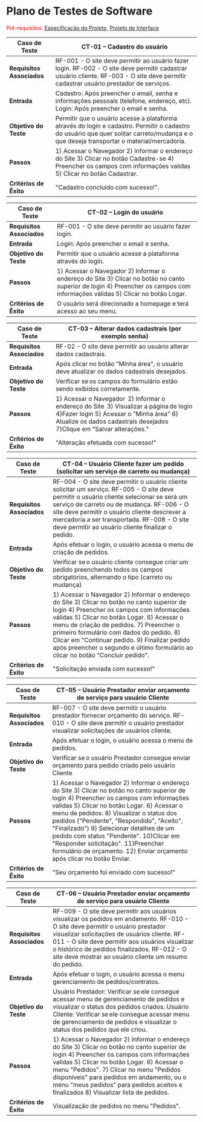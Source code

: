 # Plano de Testes de Software

<span style="color:red">Pré-requisitos: <a href="2-Especificação do Projeto.md"> Especificação do Projeto</a></span>, <a href="3-Projeto de Interface.md"> Projeto de Interface</a>

|Caso de Teste |CT-01 – Cadastro do usuário |
|--------------------|----------------------------------------------------------------------|
|**Requisitos Associados** | RF-001 - O site deve permitir ao usuário fazer login. RF-002 - O site deve permitir cadastrar usuário cliente. RF-003 - O site deve permitir cadastrar usuário prestador de serviços. |
|**Entrada** | Cadastro: Após preencher o email, senha e informações pessoais (telefone, endereço, etc). Login: Após preencher o email e senha. |
|**Objetivo do Teste** | Permitir que o usuário acesse a plataforma através do login e cadastro. Permitir o cadastro do usuário que quer solitar carreto/mudança e o que deseja transportar o material/mercadoria.  |
|**Passos** | 1) Acessar o Navegador  2) Informar o endereço do Site  3) Clicar no botão Cadastre-se  4) Preencher os campos com informações validas 5) Clicar no botão Cadastrar. |
|**Critérios de Êxito** | "Cadastro concluido com sucesso!". |

|Caso de Teste |CT-02 – Login do usuário |
|--------------------|----------------------------------------------------------------------|
|**Requisitos Associados** | RF-001 - O site deve permitir ao usuário fazer login. |
|**Entrada** | Login: Após preencher o email e senha. |
|**Objetivo do Teste** | Permitir que o usuário acesse a plataforma através do login. |
|**Passos** | 1) Acessar o Navegador  2) Informar o endereço do Site  3) Clicar no botão no canto superior de login  4) Preencher os campos com informações válidas 5) Clicar no botão Logar. |
|**Critérios de Êxito** | O usuário será direcionado a homepage e terá acesso ao seu menu. |

|Caso de Teste |CT-03 – Alterar dados cadastrais (por exemplo senha)  |
|--------------------|----------------------------------------------------------------------|
|**Requisitos Associados** |RF-02 - O site deve permitir ao usuário alterar dados cadastrais. |
|**Entrada** | Após clicar no botão "Minha área", o usuário deve atualizar os dados cadastrais desejados. |
|**Objetivo do Teste** | Verificar se os campos do formulário estão sendo exibidos corretamente.  |
|**Passos** |1) Acessar o Navegador  2) Informar o endereço do Site  3) Visualizar a página de login  4)Fazer login 5) Acessar o "Minha área"  6) Atualize os dados cadastrais desejados  7)Clique em "Salvar alterações."|
|**Critérios de Êxito** | "Alteração efetuada com sucesso!" |

|Caso de Teste |CT-04 – Usuário Cliente fazer um pedido (solicitar um serviço de carreto ou mudança)  |
|--------------------|----------------------------------------------------------------------|
|**Requisitos Associados** | RF-004 - O site deve permitir o usuário cliente solicitar um serviço. RF-005 - O site deve permitir o usuário cliente selecionar se será um serviço de carreto ou de mudança. RF-006 - O site deve permitir o usuário cliente descrever a mercadoria a ser transportada. RF-008 - O site deve permitir ao usuário cliente finalizar o pedido.  |
|**Entrada** | Após efetuar o login, o usuário acessa o menu de criação de pedidos. |
|**Objetivo do Teste** | Verificar se o usuário cliente consegue criar um pedido preenchendo todos os campos obrigatórios, alternando o tipo (carreto ou mudança)  |
|**Passos** | 1) Acessar o Navegador  2) Informar o endereço do Site  3) Clicar no botão no canto superior de login  4) Preencher os campos com informações válidas 5) Clicar no botão Logar. 6) Acessar o menu de criação de pedidos. 7) Preencher o primeiro formulário com dados do pedido. 8) Clicar em "Continuar pedido. 9) Finalizar pedido  após preencher o segundo e último formulário ao clicar no botão "Concluir pedido".|
|**Critérios de Êxito** | "Solicitação enviada com sucesso!" |

|Caso de Teste |CT-05 – Usuário Prestador enviar orçamento de serviço para usuário Cliente  |
|--------------------|----------------------------------------------------------------------|
|**Requisitos Associados** | RF-007 - O site deve permitir o usuário prestador fornecer orçamento do serviço. RF-010 - O site deve permitir o usuário prestador visualizar solicitações de usuários cliente. |
|**Entrada** | Após efetuar o login, o usuário acessa o menu de pedidos. |
|**Objetivo do Teste** | Verificar se o usuário Prestador consegue enviar orçamento para pedido criado pelo usuário Cliente  |
|**Passos** | 1) Acessar o Navegador  2) Informar o endereço do Site  3) Clicar no botão no canto superior de login  4) Preencher os campos com informações validas 5) Clicar no botão Logar. 6) Acessar o menu de pedidos. 8) Visualizar o status dos pedidos ("Pendente", "Respondido", "Aceito", "Finalizado") 9) Selecionar detalhes de um pedido com status "Pendente". 10)Clicar em "Responder solicitação". 11)Preencher formulário de orçamento. 12) Enviar orçamento após clicar no botão Enviar.|
|**Critérios de Êxito** | "Seu orçamento foi enviado com sucesso!" |

|Caso de Teste |CT-06 – Usuário Prestador enviar orçamento de serviço para usuário Cliente  |
|--------------------|----------------------------------------------------------------------|
|**Requisitos Associados** | RF-009 - O site deve permitir aos usuários visualizar os pedidos em andamento. RF-010 - O site deve permitir o usuário prestador visualizar solicitações de usuários cliente. RF-011 - O site deve permitir aos usuários visualizar o histórico de pedidos finalizados. RF-012 - O site deve mostrar ao usuário cliente um resumo do pedido. |
|**Entrada** | Após efetuar o login, o usuário acessa o menu gerenciamento de pedidos/contratos. |
|**Objetivo do Teste** | Usuário Prestador: Verificar se ele consegue acessar menu de gerenciamento de pedidos e visualizar o status dos pedidos criados.  Usuário Cliente: Verificar se ele consegue acessar menu de gerenciamento de pedidos e visualizar o status dos pedidos que ele criou.  |
|**Passos** | 1) Acessar o Navegador  2) Informar o endereço do Site  3) Clicar no botão no canto superior de login  4) Preencher os campos com informações validas 5) Clicar no botão Logar. 6) Acessar o menu  "Pedidos". 7) Clicar no menu "Pedidos disponíveis" para pedidos em andamento, ou o menu "meus pedidos" para pedidos aceitos e finalizados 8) Visualizar lista de pedidos.|
|**Critérios de Êxito** | Visualização de pedidos no menu "Pedidos". |


